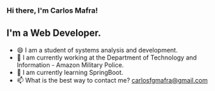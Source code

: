 ### Hi there, I'm Carlos Mafra!

## I'm a Web Developer.

- 😄 I am a student of systems analysis and development.
- 🔭 I am currently working at the Department of Technology and Information - Amazon Military Police.
- 🌱 I am currently learning SpringBoot.
- 📫 What is the best way to contact me? carlosfgmafra@gmail.com
